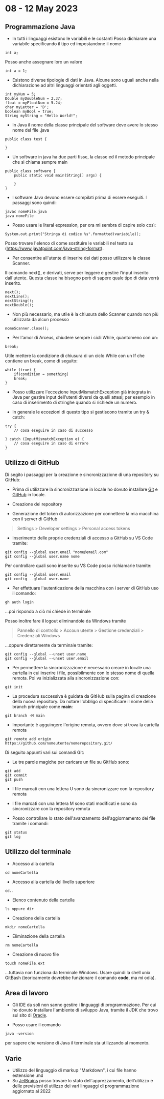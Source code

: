 # 08 - 12 May 2023

## Programmazione Java
- In tutti i linguaggi esistono le variabili e le costanti
Posso dichiarare una variabile specificando il tipo ed impostandone il nome
```
int a;
```

Posso anche assegnare loro un valore
```
int a = 1;
```

- Esistono diverse tipologie di dati in Java. Alcune sono uguali anche nella dichiarazione ad altri linguaggi orientati agli oggetti.
```
int myNum = 5;
Double myDoubleNum = 2,37;
float = myFloatNum = 5.24;
char myLetter = 'D';
boolean myBool = true;
String myString = "Hello World!";
```

- In Java il nome della classe principale del software deve avere lo stesso nome del file .java
```
public class test { 
       
}
```

- Un software in java ha due parti fisse, la classe ed il metodo principale che si chiama sempre main
```
public class software {
    public static void main(String[] args) {

    }
}
```

- I software Java devono essere compilati prima di essere eseguiti. I passaggi sono quindi:
```
javac nomeFile.java
java nomeFile
```

- Posso usare le literal expression, per ora mi sembra di capire solo così:
```
System.out.print("Stringa di codice %s".formatted(variabile));
```
Posso trovare l'elenco di come sostituire le variabili nel testo su (https://www.javatpoint.com/java-string-format).

- Per consentire all'utente di inserire dei dati posso utilizzare la classe Scanner.

Il comando next(), e derivati, serve per leggere e gestire l'input inserito dall'utente. Questa classe ha bisogno però di sapere quale tipo di data verrà inserito.
```
next();
nextLine();
nextString();
nextDouble();
```

- Non più necessario, ma utile è la chiusura dello Scanner quando non più utilizzata da alcun processo
```
nomeScanner.close();
```

- Per l'amor di Arceus, chiudere sempre i cicli While, quantomeno con un:
```
break;
```

Utile mettere la condizione di chiusura di un ciclo While con un If che contiene un break, come di seguito:
```
while (true) {
    if(condition = something)
    break;
}
```

- Posso utilizzare l'eccezione InputMismatchException già integrata in Java per gestire input dell'utenti diversi da quelli attesi; per esempio in caso di inserimento di stringhe quando si richiede un numero.

- In generale le eccezioni di questo tipo si gestiscono tramite un try & catch:
```
try {
    // cosa eseguire in caso di successo

} catch (InputMismatchException e) {
    // cosa eseguire in caso di errore
}
```

## Utilizzo di GitHub
Di segito i passaggi per la creazione e sincronizzazione di una repository su GitHub:

- Prima di utilizzare la sincronizzazione in locale ho dovuto installare [Git](https://git-scm.com/) e [GitHub](https://desktop.github.com/) in locale.

- Creazione del repository

- Generazione del token di autorizzazione per connettere la mia macchina con il server di GitHub
> Settings > Developer settings > Personal access tokens

- Inserimento delle proprie credenziali di accesso a GitHub su VS Code tramite:
```
git config --global user.email "nome@email.com"
git config --global user.name nome
```

Per controllare quali sono inserite su VS Code posso richiamarle tramite:
```
git config --global user.email
git config --global user.name
```

- Per effettuare l'autenticazione della macchina con i server di GitHub uso il comando:
```
gh auth login
```
...poi rispondo a ciò mi chiede in terminale

Posso inoltre fare il logout eliminandole da Windows tramite
> Pannello di controllo > Accoun utente > Gestione credenziali > Credenziali Windows

...oppure direttamente da terminale tramite:
```
git config --global --unset user.name
git config --global --unset user.email
```

- Per permettere la sincronizzazione è necessario creare in locale una cartella in cui inserire i file, possibilmente con lo stesso nome di quella remota. Poi va inizializzata alla sincronizzazione con:
```
git init
```

- La procedura successiva è guidata da GitHub sulla pagina di creazione della nuova repository. Da notare l'obbligo di specificare il nome della branch principale come __main__:
```
git branch -M main
```

- Importante è agguingere l'origine remota, ovvero dove si trova la cartella remota
```
git remote add origin https://github.com/nomeutente/nomerepository.git/
```

Di seguito appunti vari sui comandi Git:

- Le tre parole magiche per caricare un file su GitHub sono:
```
git add
git commit
git push
```

- I file marcati con una lettera U sono da sincronizzare con la repository remota

- I file  marcati con una lettera M sono stati modificati e sono da sincronizzare con la repository remota

- Posso controllare lo stato dell'avanzamento dell'aggiornamento dei file tramite i comandi:
```
git status
git log
```

## Utilizzo del terminale
- Accesso alla cartella
```
cd nomeCartella
```

- Accesso alla cartella del livello superiore
```
cd..
```

- Elenco contenuto della cartella
```
ls oppure dir
```

- Creazione della cartella
```
mkdir nomeCartella
```

- Eliminazione della cartella
```
rm nomeCartella
```

- Creazione di nuovo file
```
touch nomeFile.ext
```
...tuttavia non funziona da terminale Windows. Usare quindi la shell unix GitBash (teoricamente dovrebbe funzionare il comando __code__, ma mi odia).

## Area di lavoro
- Gli IDE da soli non sanno gestire i linguaggi di programmazione. Per cui ho dovuto installare l'ambiente di sviluppo Java, tramite il JDK che trovo sul sito di [Oracle](https://www.oracle.com/it/java/technologies/downloads/).

- Posso usare il comando
```
java -version
```
per sapere che versione di Java il terminale sta utilizzando al momento.

## Varie
- Utilizzo del linguaggio di markup "Markdown", i cui file hanno estensione .md
- Su [JetBrains](https://www.jetbrains.com/lp/devecosystem-2022/) posso trovare lo stato dell'apprezzamento, dell'utilizzo e delle previsioni di utilizzo dei vari linguaggi di programmazione aggiornato al 2022